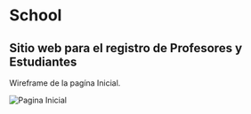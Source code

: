 # School
## Sitio web para el registro de Profesores y Estudiantes

Wireframe de la pagína Inicial.

![Pagina Inicial]("http://imgur.com/nCn5Lo0")
